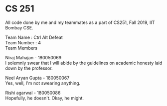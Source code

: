 # CS 251
All code done by me and my teammates as a part of CS251, Fall 2019, IIT Bombay CSE.  

Team Name : Ctrl Alt Defeat    
Team Number : 4  
Team Members  

Niraj Mahajan - 180050069  
I solemnly swear that I will abide by the guidelines on academic honesty laid down by the professor.  

Neel Aryan Gupta - 180050067  
Yes, well, I'm not swearing anything.

Rishi agarwal - 180050086  
Hopefully, he doesn't. Okay, he might. 
